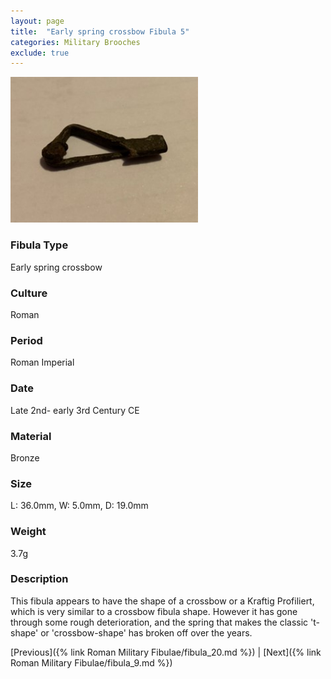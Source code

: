 ```yaml
---
layout: page
title:  "Early spring crossbow Fibula 5"
categories: Military Brooches
exclude: true
---
```


<img src="fibula/early-crossbow5.jpg" alt="photo" width= "300px">

### Fibula Type
Early spring crossbow
### Culture
Roman
### Period
 Roman Imperial
### Date
 Late 2nd- early 3rd Century CE
### Material
 Bronze
### Size
 L: 36.0mm, W: 5.0mm, D: 19.0mm
### Weight
3.7g
### Description
This fibula appears to have the shape of a crossbow or a Kraftig Profiliert, which is very similar to a crossbow fibula shape. However it has gone through some rough deterioration, and the spring that makes the classic 't-shape' or 'crossbow-shape' has broken off over the years.

[Previous]({% link Roman Military Fibulae/fibula_20.md %}) | [Next]({% link Roman Military Fibulae/fibula_9.md %})
